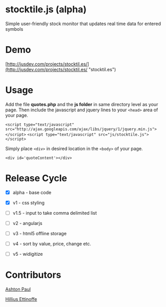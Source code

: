 stocktile.js (alpha)
===================
Simple user-friendly stock monitor that updates real time data for entered symbols

Demo
====
[http://jusdev.com/projects/stocktil.es/](http://jusdev.com/projects/stocktil.es/ "stocktil.es")


Usage
=====
Add the file **quotes.php** and the **js folder** in same directory level as your page. Then include the javascript and jquery lines to your `<head>` area of your page.

`<script type="text/javascript" src="http://ajax.googleapis.com/ajax/libs/jquery/1/jquery.min.js"></script>`
`<script type="text/javascript" src="js/stocktile.js"></script>`
	
Simply place `<div>` in desired location in the `<body>` of your page.

`<div id='quoteContent'></div>`


Release Cycle
=============
- [x] alpha - base code
- [x] v1    - css styling
- [ ] v1.5  - input to take comma delimited list
- [ ] v2    - angularjs
- [ ] v3    - html5 offline storage
- [ ] v4    - sort by value, price, change etc.
- [ ] v5    - widigitize


Contributors
============
[Ashton Paul](https://github.com/ashtonp "ashtonp")

[Hillius Ettinoffe](https://github.com/hilliuse "hilliuse")
